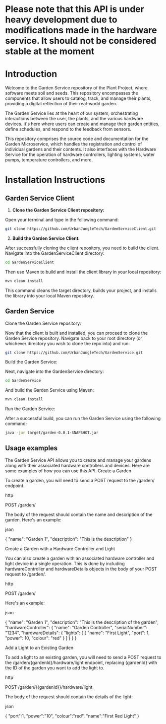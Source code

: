 # Please note that this API is under heavy development due to modifications made in the hardware service. It should not be considered stable at the moment

# Introduction

Welcome to the Garden Service repository of the Plant Project, where software meets soil and seeds. This repository encompasses the components that allow users to catalog, track, and manage their plants, providing a digital reflection of their real-world garden.

The Garden Service lies at the heart of our system, orchestrating interactions between the user, the plants, and the various hardware devices. It's here where users can create and manage their garden entities, define schedules, and respond to the feedback from sensors.

This repository comprises the source code and documentation for the Garden Microservice, which handles the registration and control of individual gardens and their contents. It also interfaces with the Hardware Service for the operation of hardware controllers, lighting systems, water pumps, temperature controllers, and more.

# Installation Instructions

## Garden Service Client

1. **Clone the Garden Service Client repository:**

Open your terminal and type in the following command:

```bash
git clone https://github.com/UrbanJungleTech/GardenServiceClient.git
```

2. **Build the Garden Service Client:**

After successfully cloning the client repository, you need to build the client. Navigate into the GardenServiceClient directory:

```bash
cd GardenServiceClient
```

Then use Maven to build and install the client library in your local repository:

```bash
mvn clean install
```

This command cleans the target directory, builds your project, and installs the library into your local Maven repository.

## Garden Service

Clone the Garden Service repository:

Now that the client is built and installed, you can proceed to clone the Garden Service repository. Navigate back to your root directory (or whichever directory you wish to clone the repo into) and run:

```bash
git clone https://github.com/UrbanJungleTech/GardenService.git
```

Build the Garden Service:

Next, navigate into the GardenService directory:

```bash
cd GardenService
```

And build the Garden Service using Maven:

```bash
mvn clean install
```

Run the Garden Service:

After a successful build, you can run the Garden Service using the following command:

```bash
java -jar target/garden-0.0.1-SNAPSHOT.jar
```


## Usage examples

The Garden Service API allows you to create and manage your gardens along with their associated hardware controllers and devices. Here are some examples of how you can use this API.
Create a Garden

To create a garden, you will need to send a POST request to the /garden/ endpoint.

http

POST /garden/

The body of the request should contain the name and description of the garden. Here's an example:

json

{
    "name": "Garden 1",
    "description": "This is the description"
}

Create a Garden with a Hardware Controller and Light

You can also create a garden with an associated hardware controller and light device in a single operation. This is done by including hardwareController and hardwareDetails objects in the body of your POST request to /garden/.

http

POST /garden/

Here's an example:

json

{
    "name": "Garden 1",
    "description": "This is the description of the garden",
    "hardwareController": {
        "name": "Garden Controller",
        "serialNumber": "1234",
        "hardwareDetails": {
            "lights": [
                {
                    "name": "First Light",
                    "port": 1,
                    "power": 10,
                    "colour": "red"
                }
            ]
        }
    }
}

Add a Light to an Existing Garden

To add a light to an existing garden, you will need to send a POST request to the /garden/{gardenId}/hardware/light endpoint, replacing {gardenId} with the ID of the garden you want to add the light to.

http

POST /garden/{{gardenId}}/hardware/light

The body of the request should contain the details of the light:

json

{
    "port":1,
    "power":"10",
    "colour":"red",
    "name":"First Red Light"
}

